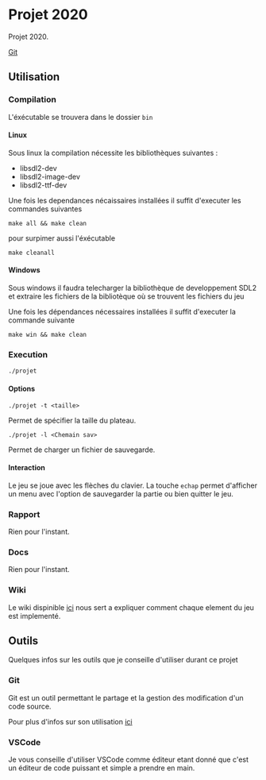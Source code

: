 # Projet 2020

Projet 2020.

[Git](https://gitlab.etude.eisti.fr/rodriguess/projet-2020)

## Utilisation

### Compilation

L'éxécutable se trouvera dans le dossier `bin`

#### Linux

Sous linux la compilation nécessite les bibliothèques suivantes :

- libsdl2-dev
- libsdl2-image-dev
- libsdl2-ttf-dev

Une fois les dependances nécaissaires installées il suffit d'executer les commandes suivantes

```shell
make all && make clean
```

pour surpimer aussi l'éxécutable

```shell
make cleanall
```

#### Windows

Sous windows il faudra telecharger la bibliothèque de developpement SDL2 et extraire les fichiers de la bibliotèque où se trouvent les fichiers du jeu

Une fois les dépendances nécessaires installées il suffit d'executer la commande suivante

```shell
make win && make clean
```

### Execution

```shell
./projet
```

#### Options

```shell
./projet -t <taille>
```

Permet de spécifier la taille du plateau.

```shell
./projet -l <Chemain sav>
```

Permet de charger un fichier de sauvegarde.

#### Interaction

Le jeu se joue avec les flèches du clavier. La touche `echap` permet d'afficher un menu avec l'option de sauvegarder la partie ou bien quitter le jeu.

### Rapport

Rien pour l'instant.

### Docs

Rien pour l'instant.

### Wiki

Le wiki dispinible [ici](Docs/Wiki/Wiki.md) nous sert a expliquer comment chaque element du jeu est implementé.

## Outils

Quelques infos sur les outils que je conseille d'utiliser durant ce projet

### Git

Git est un outil permettant le partage et la gestion des modification d'un code source.

Pour plus d'infos sur son utilisation [ici](Docs/GIT.md)

### VSCode

Je vous conseille d'utiliser VSCode comme éditeur etant donné que c'est un éditeur de code puissant et simple a prendre en main.
